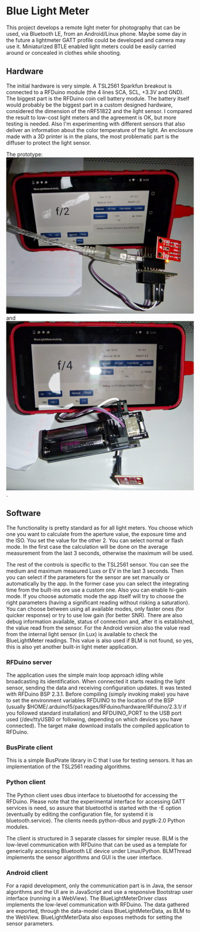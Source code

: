 
# Blue Light Meter

This project develops a remote light meter for photography that can be
used, via Bluetooth LE, from an Android/Linux phone. Maybe some day in
the future a lightmeter GATT profile could be developed and camera may
use it. Miniaturized BTLE enabled light meters could be easily carried
around or concealed in clothes while shooting.

## Hardware

The initial hardware is very simple. A TSL2561 Sparkfun breakout is
connected to a RFDuino module (the 4 lines SCA, SCL, +3.3V and
GND). The biggest part is the RFDuino coin cell battery module. The
battery itself would probably be the biggest part in a custom designed
hardware, considered the dimension of the nRF51822 and the light
sensor. I compared the result to low-cost light meters and the
agreement is OK, but more testing is needed. Also I'm experimenting
with different sensors that also deliver an information about the
color temperature of the light. An enclosure made with a 3D printer is
in the plans, the most problematic part is the diffuser to protect the
light sensor.

The prototype: ![BlueLightMeter](pics/blm1.jpg "BlueLightMeter prototype") 
and ![BlueLightMeter2](pics/blm2.jpg "BlueLightMeter prototype").

## Software

The functionality is pretty standard as for all light meters. You
choose which one you want to calculate from the aperture value, the
exposure time and the ISO. You set the value for the other 2. You can
select normal or flash mode. In the first case the calculation will be
done on the average measurement from the last 3 seconds, otherwise the
maximum will be used.

The rest of the controls is specific to the TSL2561 sensor. You can
see the medium and maximum measured Luxs or EV in the last 3
seconds. Then you can select if the parameters for the sensor are set
manually or automatically by the app. In the former case you can
select the integrating time from the built-ins ore use a custom
one. Also you can enable hi-gain mode. If you choose automatic mode
the app itself will try to choose the right parameters (having a
significant reading without risking a saturation). You can choose
between using all available modes, only faster ones (for quicker
response) or try to use low gain (for better SNR). There are also
debug information available, status of connection and, after it is
established, the value read from the sensor. For the Android version
also the value read from the internal light sensor (in Lux) is
available to check the BlueLightMeter readings. This value is also
used if BLM is not found, so yes, this is also yet another built-in
light meter application.

### RFDuino server

The application uses the simple main loop approach idling while
broadcasting its identification. When connected it starts reading the
light sensor, sending the data and receiving configuration updates. It
was tested with RFDuino BSP 2.3.1. Before compiling (simply invoking
make) you have to set the environment variables RFDUINO to the
location of the BSP (usually
$HOME/.arduino15/packages/RFduino/hardware/RFduino/2.3.1/ if you
followed standard installation) and RFDUINO_PORT to the USB port used
(/dev/ttyUSB0 or following, depending on which devices you have
connected). The target make download installs the compiled application
to RFDuino.

### BusPirate client

This is a simple BusPirate library in C that I use for testing
sensors. It has an implementation of the TSL2561 reading algorithms.

### Python client

The Python client uses dbus interface to bluetoothd for accessing the
RFDuino. Please note that the experimental interface for accessing
GATT services is need, so assure that bluetoothd is started with the
-E option (eventually by editing the configuration file, for systemd
it is bluetooth.service). The clients needs python-dbus and pygtk-2.0
Python modules.

The client is structured in 3 separate classes for simpler reuse. BLM
is the low-level communication with RFDuino that can be used as a
template for generically accessing Bluetooth LE device under
Linux/Python. BLMThread implements the sensor algorithms and GUI is
the user interface.

### Android client

For a rapid development, only the communication part is in Java, the
sensor algorithms and the UI are in JavaScript and use a responsive
Bootstrap user interface (running in a WebView). The
BlueLightMeterDriver class implements the low-level communication with
RFDuino. The data gathered are exported, through the data-model class
BlueLightMeterData, as BLM to the WebView. BlueLightMeterData also
exposes methods for setting the sensor parameters.







